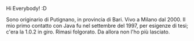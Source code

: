 Hi Everybody! :D

Sono originario di Putignano, in provincia di Bari. Vivo a Milano dal 2000.
Il mio primo contatto con Java fu nel settembre del 1997, per esigenze di tesi; c'era la 1.0.2 in giro. 
Rimasi folgorato. Da allora non l'ho più lasciato.
